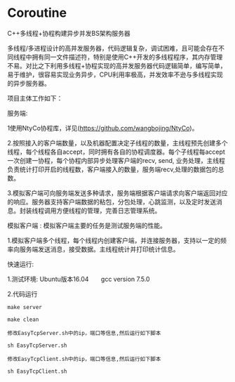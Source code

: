 # Coroutine
C++多线程+协程构建异步并发BS架构服务器

多线程/多进程设计的高并发服务器，代码逻辑复杂，调试困难，且可能会存在不同线程中拥有同一文件描述符，特别是使用C++开发的多线程程序，其内存管理不易。对比之下利用多线程+协程实现的高并发服务器代码逻辑简单，编写简单，易于维护，很容易实现业务异步，CPU利用率极高，并发效率不逊与多线程实现的异步服务器。

项目主体工作如下：

服务端:
  
  1使用NtyCo协程库，详见(https://github.com/wangbojing/NtyCo)。
  
  2.按照接入的客户端数量，以及机器配置决定子线程的数量，主线程预先创建多个线程，每个线程各自accept，同时拥有各自的协程调度器。每个子线程每accept一次创建一协程，每个协程内部异步处理客户端的recv, send, 业务处理，主线程负责统计打印开启的线程数，客户端接入的数量，服务端recv,处理的数据包的总数。
  
  3.模拟客户端可向服务端发送多种请求，服务端根据客户端请求向客户端返回对应的响应。服务器支持客户端数据的粘包，分包处理，心跳监测，以及定时发送消息。封装线程调用方便线程的管理，完善日志管理系统。
  
模拟客户端 : 模拟客户端主要的任务是测试服务端的性能。

  1.模拟客户端多个线程，每个线程内创建客户端，并连接服务器，支持以一定的频率向服务端发送消息，接受数据。主线程统计并打印统计信息。
  
快速运行:

  1.测试环境:
    Ubuntu版本16.04　　gcc version 7.5.0
    
  2.代码运行
    
    make server
    
    make clean
    
    修改EasyTcpServer.sh中的ip，端口等信息,然后运行如下脚本
    
    sh EasyTcpServer.sh
    
    修改EasyTcpClient.sh中的ip，端口等信息,然后运行如下脚本
    
    sh EasyTcpClient.sh
  

 
  
